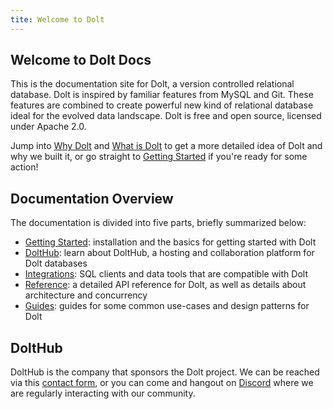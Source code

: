 ```yaml
---
tite: Welcome to Dolt
---
```


## Welcome to Dolt Docs

This is the documentation site for Dolt, a version controlled relational database. Dolt is inspired by familiar features from MySQL and Git. These features are combined to create powerful new kind of relational database ideal for the evolved data landscape. Dolt is free and open source, licensed under Apache 2.0.

Jump into [Why Dolt](why-dolt.md) and [What is Dolt](what-is-dolt.md) to get a more detailed idea of Dolt and why we built it, or go straight to [Getting Started](getting-started/installation.md) if you're ready for some action!



## Documentation Overview

The documentation is divided into five parts, briefly summarized below:
- [Getting Started](getting-started/installation.md): installation and the basics for getting started with Dolt
- [DoltHub](dolthub/getting-started.md): learn about DoltHub, a hosting and collaboration platform for Dolt databases
- [Integrations](integrations/sql-clients.md): SQL clients and data tools that are compatible with Dolt
- [Reference](reference/cli.md): a detailed API reference for Dolt, as well as details about architecture and concurrency
- [Guides](guides/sql-sync.md): guides for some common use-cases and design patterns for Dolt


## DoltHub

DoltHub is the company that sponsors the Dolt project. We can be reached via this [contact form](https://www.dolthub.com/contact), or you can come and hangout on [Discord](https://discord.com/invite/RFwfYpu) where we are regularly interacting with our community.
